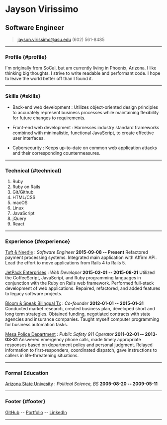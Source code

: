 # Jayson Virissimo
## Software Engineer

> [jayson.virissimo@asu.edu](jayson.virissimo@asu.edu)
> (602) 561-8485

------

### Profile {#profile}
I'm originally from SoCal, but am currently living in Phoenix, Arizona.
I like thinking big thoughts.
I strive to write readable and performant code.
I hope to leave the world better off than I found it.

------

### Skills {#skills}

* Back-end web development
  : Utilizes object-oriented design principles to accurately represent business processes while maintaining flexibility for future changes to requirements.

* Front-end web development
  : Harnesses industry standard frameworks combined with minimalistic, functional JavaScript, to create effective user interfaces.

* Cybersecurity
  : Keeps up-to-date on common web application attacks and their corresponding countermeasures.

-------

### Technical {#technical}

1. Ruby
1. Ruby on Rails
1. Git/Github
1. HTML/CSS
1. macOS
1. Linux
1. JavaScript
1. jQuery
1. React

------

### Experience {#experience}

[Tuft & Needle](https://www.tuftandneedle.com/)
: *Software Engineer*
  __2015-09-08 -- Present__
    Refactored payment processing systems.
    Integrated main application with Affirm API.
    Lead the effort to move applications from Rails 4 to Rails 5.

[JetPack Enterprises](http://jetpackstudio.com/)
: *Web Developer*
  __2015-02-01 -- 2015-08-21__
    Utilized the CoffeeScript, JavaScript, and Ruby programming languages in conjunction with the Ruby on Rails web framework.
    Performed full-stack development of web applications.
    Repaired, refactored, and added features to legacy software projects.

[Bloom &amp; Speak Bilingual Tx](http://www.bloomandspeak.com/)
: *Co-founder*
  __2012-01-01 -- 2015-01-31__
    Conducted market research, created business plan, developed short and long term strategies.
    Obtained funding, negotiated contracts with state agencies and insurance companies.
    Taught myself computer programming for business automation tasks.

[Mesa Police Department](http://www.mesaaz.gov/residents/police)
: *Public Safety 911 Operator*
  __2011-02-01 -- 2013-03-31__
    Answered emergency phone calls, made timely appropriate responses based on department policy and personal judgment.
    Relayed information to first-responders, coordinated dispatch, gave instructions to callers in life-threatening situations.

------

### Formal Education

[Arizona State Univesity](https://asu.edu)
: *Political Science, BS*
  __2005-08-20 -- 2009-05-11__

------

### Footer {#footer}

[GitHub](https://github.com/jaysonvirissimo) -- [Portfolio](http://virissimo.info/) -- [LinkedIn](https://www.linkedin.com/in/jaysonvirissimo)

------
